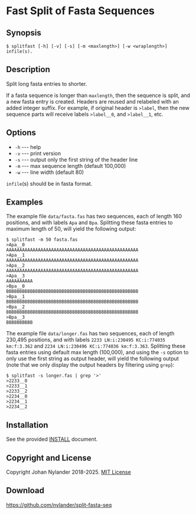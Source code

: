 # Fast Split of Fasta Sequences

## Synopsis

    $ splitfast [-h] [-v] [-s] [-m <maxlength>] [-w <wraplength>] infile(s).

## Description

Split long fasta entries to shorter.

If a fasta sequence is longer than `maxlength`, then the sequence is split, and
a new fasta entry is created. Headers are reused and relabeled with an added
integer suffix. For example, if original header is `>label`, then the new
sequence parts will receive labels `>label__0`, and `>label__1`, etc.

## Options

- `-h` --- help
- `-v` --- print version
- `-s` --- output only the first string of the header line
- `-m` --- max sequence length (default 100,000)
- `-w` --- line width (default 80)

`infile`(s) should be in fasta format.

## Examples

The example file `data/fasta.fas` has two sequences, each of length 160
positions, and with labels `Apa` and `Bpa`. Splitting these fasta entries to
maximum length of 50, will yield the following output:

    $ splitfast -m 50 fasta.fas
    >Apa__0
    AAAAAAAAAAAAAAAAAAAAAAAAAAAAAAAAAAAAAAAAAAAAAAAAAA
    >Apa__1
    AAAAAAAAAAAAAAAAAAAAAAAAAAAAAAAAAAAAAAAAAAAAAAAAAA
    >Apa__2
    AAAAAAAAAAAAAAAAAAAAAAAAAAAAAAAAAAAAAAAAAAAAAAAAAA
    >Apa__3
    AAAAAAAAAA
    >Bpa__0
    BBBBBBBBBBBBBBBBBBBBBBBBBBBBBBBBBBBBBBBBBBBBBBBBBB
    >Bpa__1
    BBBBBBBBBBBBBBBBBBBBBBBBBBBBBBBBBBBBBBBBBBBBBBBBBB
    >Bpa__2
    BBBBBBBBBBBBBBBBBBBBBBBBBBBBBBBBBBBBBBBBBBBBBBBBBB
    >Bpa__3
    BBBBBBBBBB

The example file `data/longer.fas` has two sequences, each of length 230,495
positions, and with labels `2233 LN:i:230495 KC:i:774035 km:f:3.362` and `2234
LN:i:230496 KC:i:774036 km:f:3.363`. Splitting these fasta entries using
default max length (100,000), and using the `-s` option to only use the first
string as output header, will yield the following output (note that we only
display the output headers by filtering using `grep`):

    $ splitfast -s longer.fas | grep '>'
    >2233__0
    >2233__1
    >2233__2
    >2234__0
    >2234__1
    >2234__2

## Installation

See the provided [INSTALL](INSTALL) document.

## Copyright and License

Copyright Johan Nylander 2018-2025. [MIT License](LICENSE)

## Download

<https://github.com/nylander/split-fasta-seq>
